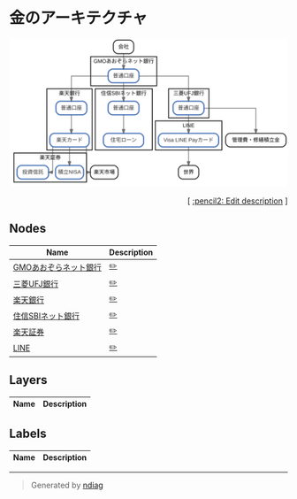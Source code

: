 # 金のアーキテクチャ

![view](view-nodes.svg)



<p align="right">
  [ <a href="../ndiag.descriptions/_index.md">:pencil2: Edit description</a> ]
</p>



## Nodes

| Name | Description |
| --- | --- |
| [GMOあおぞらネット銀行](node-gmoあおぞらネット銀行.md) | <a href="../ndiag.descriptions/_node-gmoあおぞらネット銀行.md">:pencil2:</a> |
| [三菱UFJ銀行](node-三菱ufj銀行.md) | <a href="../ndiag.descriptions/_node-三菱ufj銀行.md">:pencil2:</a> |
| [楽天銀行](node-楽天銀行.md) | <a href="../ndiag.descriptions/_node-楽天銀行.md">:pencil2:</a> |
| [住信SBIネット銀行](node-住信sbiネット銀行.md) | <a href="../ndiag.descriptions/_node-住信sbiネット銀行.md">:pencil2:</a> |
| [楽天証券](node-楽天証券.md) | <a href="../ndiag.descriptions/_node-楽天証券.md">:pencil2:</a> |
| [LINE](node-line.md) | <a href="../ndiag.descriptions/_node-line.md">:pencil2:</a> |

## Layers

| Name | Description |
| --- | --- |

## Labels

| Name | Description |
| --- | --- |

---

> Generated by [ndiag](https://github.com/k1LoW/ndiag)
